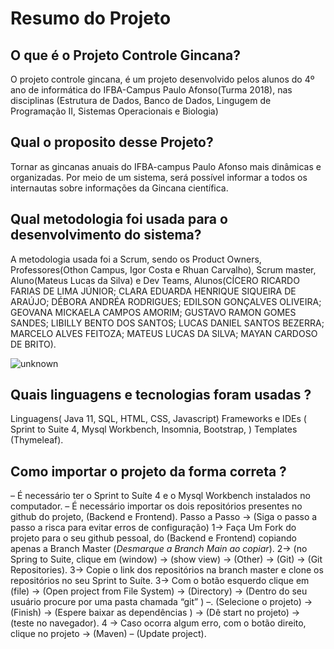 # Resumo do Projeto

## O que é o Projeto Controle Gincana?

O projeto controle gincana, é um projeto desenvolvido pelos alunos do 4º ano de informática do IFBA-Campus Paulo Afonso(Turma 2018), nas disciplinas (Estrutura de Dados, Banco de Dados, Lingugem de Programação II, Sistemas Operacionais e Biologia)


## Qual o proposito desse Projeto?

Tornar as gincanas anuais do IFBA-campus Paulo Afonso mais dinâmicas e organizadas. Por meio de um sistema, será possível informar a todos os internautas sobre informações da Gincana científica.

## Qual metodologia foi usada para o desenvolvimento do sistema?
A metodologia usada foi a Scrum, sendo os Product Owners, Professores(Othon Campus, Igor Costa e Rhuan Carvalho), Scrum master, Aluno(Mateus Lucas da Silva) e Dev Teams, Alunos(CÍCERO RICARDO FARIAS DE LIMA JÚNIOR; CLARA EDUARDA HENRIQUE SIQUEIRA DE ARAÚJO; DÉBORA ANDRÉA RODRIGUES;  EDILSON GONÇALVES OLIVEIRA; GEOVANA MICKAELA CAMPOS AMORIM; GUSTAVO RAMON GOMES SANDES; LIBILLY BENTO DOS SANTOS; LUCAS DANIEL SANTOS BEZERRA; MARCELO ALVES FEITOZA; MATEUS LUCAS DA SILVA; MAYAN CARDOSO DE BRITO).

![unknown](https://github.com/MateusLucasDaSilva/ProjetoGincanaFrontend/assets/101568163/61561e00-2bcf-4c76-a475-650ae1e37604)

 

## Quais linguagens e tecnologias foram usadas ?

Linguagens( Java 11, SQL, HTML, CSS, Javascript) Frameworks e IDEs ( Sprint to Suite 4, Mysql Workbench, Insomnia, Bootstrap, ) Templates (Thymeleaf).

## Como importar o projeto da forma correta ?


– É necessário ter o Sprint to Suíte 4  e o Mysql Workbench instalados no computador.
– É necessário importar os dois repositórios presentes no github do projeto, (Backend e Frontend).
Passo a Passo → (Siga o passo a passo a risca para evitar erros de configuração)
1→ Faça Um Fork do projeto para o seu github pessoal, do (Backend e Frontend) copiando apenas a Branch Master (*Desmarque a Branch Main ao copiar*). 2→ (no Spring to Suite, clique em (window) → (show view) → (Other) → (Git) → (Git Repositories). 3→ Copie o link dos repositórios na branch master e clone os repositórios no seu Sprint to Suíte. 3→ Com o botão esquerdo clique em (file) → (Open project from File System) → (Directory) → (Dentro do seu usuário procure por uma pasta chamada “git” ) –. (Selecione o projeto) → (Finish) → (Espere baixar as dependências ) → (Dê start no projeto) → (teste no navegador). 4 → Caso ocorra algum erro, com o botão direito, clique no projeto → (Maven) – (Update project).




